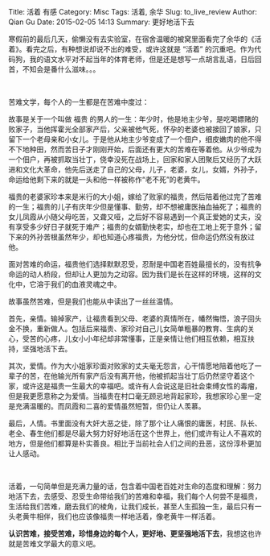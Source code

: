 Title: 活着 有感
Category: Misc
Tags: 活着, 余华
Slug: to_live_review
Author: Qian Gu
Date: 2015-02-05 14:13
Summary: 更好地活下去

寒假前的最后几天，偷懒没有去实验室，在宿舍温暖的被窝里面看完了余华的《活着》。看完之后，有种想说却说不出的难受，或许这就是 “活着” 的沉重吧。作为代码狗，我的语文水平对不起当年的体育老师，但是还是想写一点胡言乱语，日后回首，不知会是番什么滋味。。。

<br>


苦难文学，每个人的一生都是在苦难中度过：

故事是关于一个叫做 福贵
的男人的一生：年少时，他是地主少爷，是吃喝嫖赌的败家子，当他挥霍光全部家产后，父亲被他气死，怀孕的老婆也被接回了娘家，只留下一个老母亲和小女儿。于是他从地主少爷变成了一个佃户，细皮嫩肉的他不得不下地种田，然而苦日子才刚刚开始，后面还有更大的苦难在等着他。从少爷成为一个佃户，再被抓取当壮丁，侥幸没死在战场上，回家和家人团聚后又经历了大跃进和文化大革命，他先后送走了自己的父母，儿子，老婆，女儿，女婿，外孙子，命运给他剩下来的就是一头和他一样被称作“老不死”的老黄牛。

福贵的老婆家珍本来是米行的大小姐，嫁给了败家的福贵，然后陪着他过完了苦难的一生；福贵的儿子有庆年少但是懂事、勤劳，却不想被庸医抽血抽死了；福贵的女儿凤霞从小随父母吃苦，又聋又哑，之后好不容易遇到一个真正爱她的丈夫，没有享受多少好日子就死于难产；福贵的女婿勤快老实，却也在工地上死于意外；留下来的外孙苦根虽然年少，却也知道心疼福贵，为他分忧，但命运仍然没有放过他。

面对苦难的命运，福贵他们选择默默忍受，忍耐是中国老百姓最擅长的，没有抗争命运的动人桥段，但却让人更加为之动容。因为我们是长在这样的环境，这样的文化中，它溶于我们的血液灵魂之中。

故事虽然苦难，但是我们也能从中读出了一丝丝温情。

首先，亲情。输掉家产，让福贵看到父母、老婆的真情所在，幡然悔悟，浪子回头金不换，重新做人。包括后来福贵、家珍对自己儿女简单粗暴的教育、生病的关心，受苦的心疼，儿女小小年纪却非常懂事，正是亲情让他们相互依赖，相互扶持，坚强地活下去。

其次，爱情。作为大小姐家珍面对败家的丈夫毫无怨言，心干情愿地陪着他吃了一辈子的苦，在他输光所有家产后没有离开他，他被抓起当壮丁后仍然坚守着这个家，或许这是福贵一生最大的幸福吧。或许有人会说这是旧社会束缚女性的毒瘤，但是我更愿意称之为爱情。当福贵在村口毫无顾忌地背起家珍，我想家珍心里一定是充满温暖的。而凤霞和二喜的爱情虽然短暂，但仍让人羡慕。

最后，人情。书里面没有大奸大恶之徒，除了那个让人痛恨的庸医，村民、队长、老全、春生他们都是尽最大努力好好地活在这个世界上，他们或许有让人不喜欢的地方，但是他们都算是朴实善良。相比于当前社会人们之间的丑恶，这份淳朴更加让人感动。

<br>


活着，一句简单但是充满力量的话，包含着中国老百姓对生命的态度和理解：努力地活下去，去感受、忍受生命带给我们的苦难和幸福，我们每个人何尝不是福贵，生活给我们苦难，磨去我们的棱角，让我们成长，甚至人生孤独一生，最后只有一头老黄牛相伴，我们也应该像福贵一样地活着，像老黄牛一样活着。

**认识苦难，接受苦难，珍惜身边的每个人，更好地、更坚强地活下去**，我想这也许就是苦难文学最大的意义吧。
